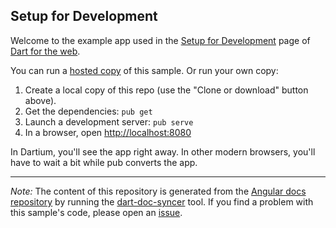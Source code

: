 ## Setup for Development

Welcome to the example app used in the
[Setup for Development](https://webdev.dartlang.org/angular/guide/setup) page
of [Dart for the web](https://webdev.dartlang.org).

You can run a [hosted copy](https://webdev.dartlang.org/examples/ng/doc/quickstart) of this
sample. Or run your own copy:

1. Create a local copy of this repo (use the "Clone or download" button above).
2. Get the dependencies: `pub get`
3. Launch a development server: `pub serve`
4. In a browser, open [http://localhost:8080](http://localhost:8080)

In Dartium, you'll see the app right away. In other modern browsers,
you'll have to wait a bit while pub converts the app.

---

*Note:* The content of this repository is generated from the
[Angular docs repository][docs repo] by running the
[dart-doc-syncer](//github.com/angular/dart-doc-syncer) tool.
If you find a problem with this sample's code, please open an [issue][].

[docs repo]: //github.com/dart-lang/site-webdev/tree/master/examples/ng/doc/quickstart
[issue]: //github.com/dart-lang/site-webdev/issues/new?title=examples/ng/doc/quickstart
